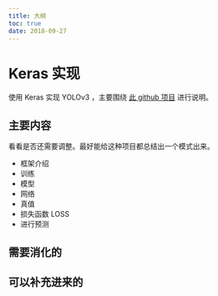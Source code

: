 ```yaml
---
title: 大纲
toc: true
date: 2018-09-27
---
```

# Keras 实现

使用 Keras 实现 YOLOv3 ，主要围绕 [此 github 项目](https://github.com/SpikeKing/keras-yolo3-detection) 进行说明。

## 主要内容

看看是否还需要调整。最好能给这种项目都总结出一个模式出来。

- 框架介绍
- 训练
- 模型
- 网络
- 真值
- 损失函数 LOSS
- 进行预测



## 需要消化的


## 可以补充进来的
